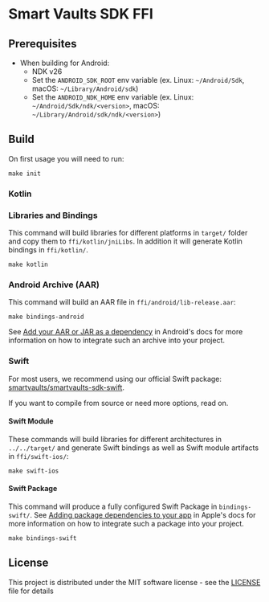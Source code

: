 # Smart Vaults SDK FFI

## Prerequisites

* When building for Android:
  * NDK v26
  * Set the `ANDROID_SDK_ROOT` env variable (ex. Linux: `~/Android/Sdk`, macOS: `~/Library/Android/sdk`)
  * Set the `ANDROID_NDK_HOME` env variable (ex. Linux: `~/Android/Sdk/ndk/<version>`, macOS: `~/Library/Android/sdk/ndk/<version>`)

## Build

On first usage you will need to run:

```
make init
```

### Kotlin

### Libraries and Bindings

This command will build libraries for different platforms in `target/` folder and copy them to `ffi/kotlin/jniLibs`.
In addition it will generate Kotlin bindings in `ffi/kotlin/`.

```
make kotlin
```

### Android Archive (AAR)

This command will build an AAR file in `ffi/android/lib-release.aar`:

```
make bindings-android
```

See [Add your AAR or JAR as a dependency](https://developer.android.com/studio/projects/android-library#psd-add-aar-jar-dependency) in Android's docs for more information on how to integrate such an archive into your project.

### Swift

For most users, we recommend using our official Swift package: [smartvaults/smartvaults-sdk-swift](https://github.com/smartvaults/smartvaults-sdk-swift).

If you want to compile from source or need more options, read on.

#### Swift Module

These commands will build libraries for different architectures in `../../target/` and generate Swift bindings as well as Swift module artifacts in `ffi/swift-ios/`:

```
make swift-ios
```

#### Swift Package

This command will produce a fully configured Swift Package in `bindings-swift/`.
See [Adding package dependencies to your app](https://developer.apple.com/documentation/xcode/adding-package-dependencies-to-your-app) in Apple's docs for more information on how to integrate such a package into your project.

```
make bindings-swift
```

## License

This project is distributed under the MIT software license - see the [LICENSE](../../LICENSE) file for details
